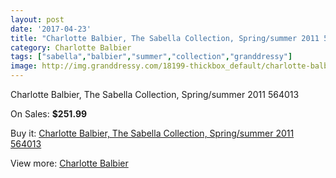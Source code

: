 ```yaml
---
layout: post
date: '2017-04-23'
title: "Charlotte Balbier, The Sabella Collection, Spring/summer 2011 564013"
category: Charlotte Balbier
tags: ["sabella","balbier","summer","collection","granddressy"]
image: http://img.granddressy.com/18199-thickbox_default/charlotte-balbier-the-sabella-collection-spring-summer-2011-564013.jpg
---
```

Charlotte Balbier, The Sabella Collection, Spring/summer 2011 564013

On Sales: **$251.99**
<a href="https://www.granddressy.com/en/charlotte-balbier/17182-charlotte-balbier-the-sabella-collection-spring-summer-2011-564013.html"><amp-img layout="responsive" width="600" height="600" src="//img.granddressy.com/18199-thickbox_default/charlotte-balbier-the-sabella-collection-spring-summer-2011-564013.jpg" alt="Charlotte Balbier, The Sabella Collection, Spring/summer 2011 564013 0" /></a>

Buy it: [Charlotte Balbier, The Sabella Collection, Spring/summer 2011 564013](https://www.granddressy.com/en/charlotte-balbier/17182-charlotte-balbier-the-sabella-collection-spring-summer-2011-564013.html "Charlotte Balbier, The Sabella Collection, Spring/summer 2011 564013")

View more: [Charlotte Balbier](https://www.granddressy.com/en/21-charlotte-balbier "Charlotte Balbier")